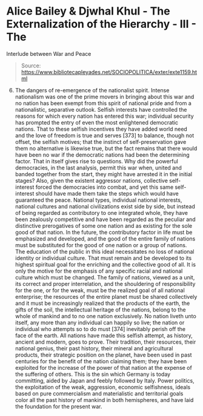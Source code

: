 # Alice Bailey & Djwhal Khul - The Externalization of the Hierarchy - III - The
Interlude between War and Peace

> Source: https://www.bibliotecapleyades.net/SOCIOPOLITICA/exter/exte1159.html

6. The dangers of re-emergence of the nationalist spirit. Intense nationalism was one of the prime movers in bringing about this war and no nation has been exempt from this spirit of national pride and from a nationalistic, separative outlook. Selfish interests have controlled the reasons for which every nation has entered this war; individual security has prompted the entry of even the most enlightened democratic nations. That to these selfish incentives they have added world need and the love of freedom is true and serves [373] to balance, though not offset, the selfish motives; that the instinct of self-preservation gave them no alternative is likewise true, but the fact remains that there would have been no war if the democratic nations had been the determining factor. That in itself gives rise to questions. Why did the powerful democracies, in the last analysis, permit this war when, united and banded together from the start, they might have arrested it in the initial stages? Also, given the existent aggressor nations, collective self-interest forced the democracies into combat, and yet this same self-interest should have made them take the steps which would have guaranteed the peace. National types, individual national interests, national cultures and national civilizations exist side by side, but instead of being regarded as contributory to one integrated whole, they have been zealously competitive and have been regarded as the peculiar and distinctive prerogatives of some one nation and as existing for the sole good of that nation. In the future, the contributory factor in life must be emphasized and developed, and the good of the entire family of nations must be substituted for the good of one nation or a group of nations. The education of the public in this ideal necessitates no loss of national identity or individual culture. That must remain and be developed to its highest spiritual goal for the enriching and the collective good of all. It is only the motive for the emphasis of any specific racial and national culture which must be changed.
The family of nations, viewed as a unit, its correct and proper interrelation, and the shouldering of responsibility for the one, or for the weak, must be the realized goal of all national enterprise; the resources of the entire planet must be shared collectively and it must be increasingly realized that the products of the earth, the gifts of the soil, the intellectual heritage of the nations, belong to the whole of mankind and to no one nation exclusively. No nation liveth unto itself, any more than any individual can happily so live; the nation or individual who attempts so to do must [374] inevitably perish off the face of the earth. All nations have made this selfish attempt, as history, ancient and modern, goes to prove. Their tradition, their resources, their national genius, their past history, their mineral and agricultural products, their strategic position on the planet, have been used in past centuries for the benefit of the nation claiming them; they have been exploited for the increase of the power of that nation at the expense of the suffering of others. This is the sin which Germany is today committing, aided by Japan and feebly followed by Italy. Power politics, the exploitation of the weak, aggression, economic selfishness, ideals based on pure commercialism and materialistic and territorial goals color all the past history of mankind in both hemispheres, and have laid the foundation for the present war.
